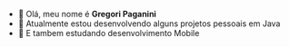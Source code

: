 - 👋 Olá, meu nome é **Gregori Paganini**
- 👀 Atualmente estou desenvolvendo alguns projetos pessoais em Java
- 🌱 E tambem estudando desenvolvimento Mobile

<!---
molobyte/molobyte is a ✨ special ✨ repository because its `README.md` (this file) appears on your GitHub profile.
You can click the Preview link to take a look at your changes.
--->
